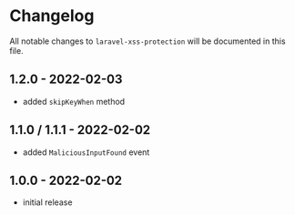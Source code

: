 # Changelog

All notable changes to `laravel-xss-protection` will be documented in this file.

## 1.2.0 - 2022-02-03

- added `skipKeyWhen` method

## 1.1.0 / 1.1.1 - 2022-02-02

- added `MaliciousInputFound` event

## 1.0.0 - 2022-02-02

- initial release
